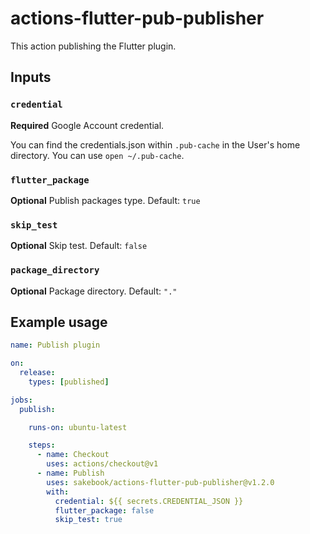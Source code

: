 # actions-flutter-pub-publisher

This action publishing the Flutter plugin.

## Inputs

### `credential`

**Required** Google Account credential.

You can find the credentials.json within `.pub-cache` in the User's home directory.
You can use `open ~/.pub-cache`.

### `flutter_package`

**Optional** Publish packages type. Default: `true`

### `skip_test`

**Optional** Skip test. Default: `false`

### `package_directory`

**Optional** Package directory. Default: `"."`

## Example usage

```yaml
name: Publish plugin

on:
  release:
    types: [published]

jobs:
  publish:

    runs-on: ubuntu-latest

    steps:
      - name: Checkout
        uses: actions/checkout@v1
      - name: Publish
        uses: sakebook/actions-flutter-pub-publisher@v1.2.0
        with:
          credential: ${{ secrets.CREDENTIAL_JSON }}
          flutter_package: false
          skip_test: true
```
